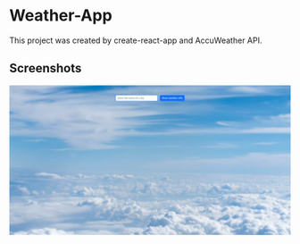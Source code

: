 # Weather-App

This project was created by create-react-app and AccuWeather API.

## Screenshots

![My Image](src/assets/search.png)
